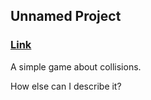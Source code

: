 ## Unnamed Project

### [Link](https://nicephysics.github.io/game)

A simple game about collisions.

How else can I describe it?
